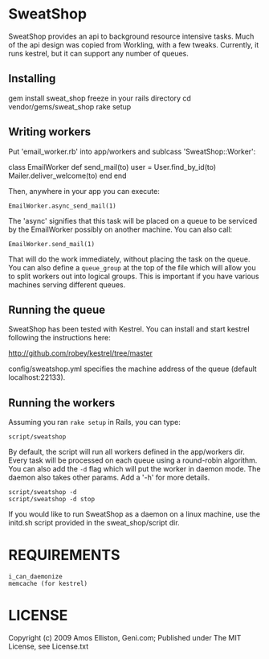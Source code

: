 # SweatShop

SweatShop provides an api to background resource intensive tasks. Much of the api design was copied from Workling, with a few tweaks.
Currently, it runs kestrel, but it can support any number of queues.

## Installing 

   gem install sweat_shop
   freeze in your rails directory
   cd vendor/gems/sweat_shop
   rake setup

## Writing workers

Put 'email_worker.rb' into app/workers and sublcass 'SweatShop::Worker':

   class EmailWorker
     def send_mail(to)
       user = User.find_by_id(to)
       Mailer.deliver_welcome(to)
     end
   end

Then, anywhere in your app you can execute:

    EmailWorker.async_send_mail(1)

The 'async' signifies that this task will be placed on a queue to be serviced by the EmailWorker possibly on another machine. You can also
call:

    EmailWorker.send_mail(1)

That will do the work immediately, without placing the task on the queue. You can also define a `queue_group` at the top of the file
which will allow you to split workers out into logical groups. This is important if you have various machines serving different
queues. 

## Running the queue

SweatShop has been tested with Kestrel. You can install and start kestrel following the instructions here:

http://github.com/robey/kestrel/tree/master

config/sweatshop.yml specifies the machine address of the queue (default localhost:22133).

## Running the workers

Assuming you ran `rake setup` in Rails, you can type:

    script/sweatshop

By default, the script will run all workers defined in the app/workers dir. Every task will be processed on each queue using a round-robin algorithm. You can also add the `-d` flag which will put the worker in daemon mode. The daemon also takes other params.  Add a '-h' for more details.

    script/sweatshop -d
    script/sweatshop -d stop

If you would like to run SweatShop as a daemon on a linux machine, use the initd.sh script provided in the sweat_shop/script dir.

# REQUIREMENTS

    i_can_daemonize
    memcache (for kestrel)

# LICENSE

Copyright (c) 2009 Amos Elliston, Geni.com; Published under The MIT License, see License.txt
